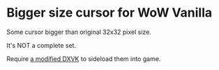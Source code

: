 # Bigger size cursor for WoW Vanilla

Some cursor bigger than original 32x32 pixel size.

It's NOT a complete set.

Require [a modified DXVK](https://github.com/allfoxwy/dxvk) to sideload them into game.
